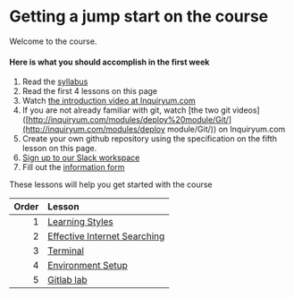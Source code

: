 # Getting a jump start on the course





Welcome to the course.

#### Here is what you should accomplish in the first week

1. Read the [syllabus](../README.md)
2. Read the first 4 lessons on this page
3. Watch [the introduction video at Inquiryum.com](http://inquiryum.com)
4. If you are not already familiar with git, watch [the two  git videos]([http://inquiryum.com/modules/deploy%20module/Git/](http://inquiryum.com/modules/deploy module/Git/)) on Inquiryum.com 
5. Create your own github repository using the specification on the fifth lesson on this page.
6. [Sign up to our Slack workspace](https://join.slack.com/t/umwdatabaseclass/shared_invite/zt-ghwsee5i-aA8KlDiJGP_up9f3kK_eqg)
7. Fill out the [information form](https://docs.google.com/forms/d/e/1FAIpQLSe1VtnW1_miYDjwjg0DKcklDzGzBXgXd56IGYonDt2wAvn3zA/viewform)





These lessons will help you get started with the course



Order | Lesson
----: | :---
1 | [Learning Styles](learning-styles.md)
2 | [Effective Internet Searching](internet-searching.md)
3 | [Terminal](terminal.md)
4 | [Environment Setup](environment-setup.md)
5 | [Gitlab lab](gitlablab.md)




